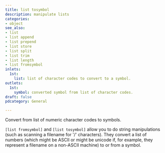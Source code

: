 ```yaml
---
title: list tosymbol
description: manipulate lists
categories:
- object
see_also:
- list
- list append
- list prepend
- list store
- list split
- list trim
- list length
- list fromsymbol
inlets:
  1st:
    list: list of character codes to convert to a symbol.
outlets:
  1st:
    symbol: converted symbol from list of character codes.
draft: false
pdcategory: General

---
```

Convert from list of numeric character codes to symbols.

`[list fromsymbol]` and `[list tosymbol]` allow you to do string manipulations (such as scanning a filename for '/' characters). They convert a list of numbers (which might be ASCII or might be unicode if, for example, they represent a filename on a non-ASCII machine) to or from a symbol.


